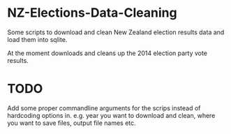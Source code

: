 # NZ-Elections-Data-Cleaning
Some scripts to download and clean New Zealand election results data and load them into sqlite.

At the moment downloads and cleans up the 2014 election party vote results.

# TODO
Add some proper commandline arguments for the scrips instead of hardcoding options in. e.g. year you want to download and clean, where you want to save files, output file names etc.



